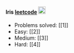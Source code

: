 #### Iris  [leetcode](https://leetcode-cn.com/u/iristyc/)  <img src="https://raw.githubusercontent.com/MartinHeinz/MartinHeinz/master/wave.gif" width="20px">

* Problems solved: [[1]]
* Easy: [[2]]
* Medium: [[3]]
* Hard: [[4]]
